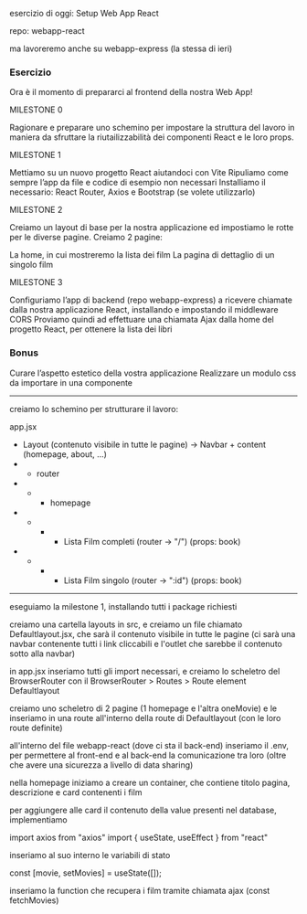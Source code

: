  esercizio di oggi: Setup Web App React
 
 repo: webapp-react 
 
 ma lavoreremo anche su webapp-express (la stessa di ieri)
 
 ### Esercizio
 
 Ora è il momento di prepararci al frontend della nostra Web App!
 
 MILESTONE 0 
 
 
Ragionare e preparare uno schemino per impostare la struttura del lavoro in maniera da sfruttare la riutailizzabilità dei componenti React e le loro props.

MILESTONE 1

Mettiamo su un nuovo progetto React aiutandoci con Vite
Ripuliamo come sempre l’app da file e codice di esempio non necessari
Installiamo il necessario: React Router, Axios e Bootstrap (se volete utilizzarlo)

MILESTONE 2

Creiamo un layout di base per la nostra applicazione ed impostiamo le rotte per le diverse pagine.
Creiamo 2 pagine:
   
La home, in cui mostreremo la lista dei film
La pagina di dettaglio di un singolo film

MILESTONE 3

Configuriamo l’app di backend (repo webapp-express) a ricevere chiamate dalla nostra applicazione React, installando e impostando il middleware CORS
Proviamo quindi ad effettuare una chiamata Ajax dalla home del progetto React, per ottenere la lista dei libri

### Bonus

Curare l’aspetto estetico della vostra applicazione
Realizzare un modulo css da importare in una componente



___________________________________________________________

creiamo lo schemino per strutturare il lavoro:


app.jsx
-   Layout (contenuto visibile in tutte le pagine) -> Navbar + content (homepage, about, ...)
-   -   router
-   -   -   homepage
-   -   -   -   Lista Film completi (router -> "/") (props: book)
-   -   -   -   Lista Film singolo (router -> ":id") (props: book)


___________________________________________________________

eseguiamo la milestone 1, installando tutti i package richiesti

creiamo una cartella layouts in src, e creiamo un file chiamato Defaultlayout.jsx, che sarà il contenuto visibile in tutte le pagine (ci sarà una navbar contenente tutti i link cliccabili e l'outlet che sarebbe il contenuto sotto alla navbar)

in app.jsx inseriamo tutti gli import necessari, e creiamo lo scheletro del BrowserRouter con il BrowserRouter > Routes > Route element Defaultlayout

creiamo uno scheletro di 2 pagine (1 homepage e l'altra oneMovie) e le inseriamo in una route all'interno della route di Defaultlayout (con le loro route definite)

all'interno del file webapp-react (dove ci sta il back-end) inseriamo il .env, per permettere al front-end e al back-end la comunicazione tra loro (oltre che avere una sicurezza a livello di data sharing)

nella homepage iniziamo a creare un container, che contiene titolo pagina, descrizione e card contenenti i film

per aggiungere alle card il contenuto della value presenti nel database, implementiamo

import axios from "axios"
import { useState, useEffect } from "react"

inseriamo al suo interno le variabili di stato

const [movie, setMovies] = useState([]);

inseriamo la function che recupera i film tramite chiamata ajax (const fetchMovies)